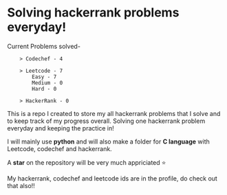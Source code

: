 # Solving hackerrank problems everyday!

Current Problems solved- 
```
    > Codechef - 4

    > Leetcode - 7
        Easy - 7
        Medium - 0
        Hard - 0

    > HackerRank - 0
```

This is a repo I created to store my all hackerrank problems that I solve and to keep track of my progress overall.
Solving one hackerrank problem everyday and keeping the practice in!

I will mainly use **python** and will also make a folder for **C language** with Leetcode, codechef and hackerrank.

A **star** on the repository will be very much appriciated ⭐

My hackerrank, codechef and leetcode ids are in the profile, do check out that also!!
